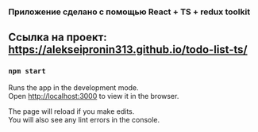 ### Приложение сделано с помощью React + TS + redux toolkit

## Ссылка на проект: https://alekseipronin313.github.io/todo-list-ts/

### `npm start`

Runs the app in the development mode.\
Open [http://localhost:3000](http://localhost:3000) to view it in the browser.

The page will reload if you make edits.\
You will also see any lint errors in the console.


